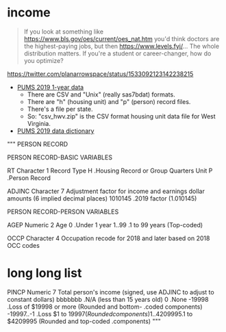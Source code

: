 # income

> If you look at something like
> https://www.bls.gov/oes/current/oes_nat.htm you'd think doctors are
> the highest-paying jobs, but then https://www.levels.fyi/... The
> whole distribution matters. If you're a student or career-changer,
> how do you optimize?

https://twitter.com/planarrowspace/status/1533092123142238215


 * [PUMS 2019 1-year data][]
     * There are CSV and "Unix" (really sas7bdat) formats.
     * There are "h" (housing unit) and "p" (person) record files.
     * There's a file per state.
     * So: "csv_hwv.zip" is the CSV format housing unit data file for
       West Virginia.
 * [PUMS 2019 data dictionary][]

[PUMS 2019 1-year data]: https://www2.census.gov/programs-surveys/acs/data/pums/2019/1-Year/
[PUMS 2019 data dictionary]: https://www2.census.gov/programs-surveys/acs/tech_docs/pums/data_dict/PUMS_Data_Dictionary_2019.pdf


"""
PERSON RECORD

PERSON RECORD-BASIC VARIABLES

RT Character 1
Record Type
H .Housing Record or Group Quarters Unit
P .Person Record

ADJINC Character 7
Adjustment factor for income and earnings dollar amounts (6 implied
decimal places)
1010145 .2019 factor (1.010145)


PERSON RECORD-PERSON VARIABLES

AGEP Numeric 2
Age
0 .Under 1 year
1..99 .1 to 99 years (Top-coded)

OCCP Character 4
Occupation recode for 2018 and later based on 2018 OCC codes
# long long list

PINCP Numeric 7
Total person's income (signed, use ADJINC to adjust to constant
dollars)
bbbbbbb .N/A (less than 15 years old)
0 .None
-19998 .Loss of $19998 or more (Rounded and bottom-
.coded components)
-19997..-1 .Loss $1 to $19997 (Rounded components)
1..4209995 .$1 to $4209995 (Rounded and top-coded
.components)
"""
